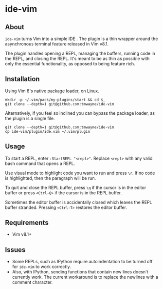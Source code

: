 # ide-vim

## About
`ide-vim` turns Vim into a simple IDE . The plugin is a thin
wrapper around the asynchronous terminal feature released in Vim v8.1.

The plugin handles opening a REPL, managing the buffers,
running code in the REPL, and closing the REPL. It's meant to be as
thin as possible with only the essential functionality, as opposed to
being feature rich.

## Installation
Using Vim 8's native package loader, on Linux.
```
mkdir -p ~/.vim/pack/my-plugins/start && cd $_
git clone --depth=1 git@github.com:tmwayne/ide-vim
```

Alternatively, if you feel so inclined you can bypass the package loader,
as the plugin is a single file.
```
git clone --depth=1 git@github.com:tmwayne/ide-vim
cp ide-vim/plugin/ide.vim ~/.vim/plugin
```

## Usage
To start a REPL, enter `:StartREPL "<repl>"`. Replace `<repl>`
with any valid bash command that opens a REPL. 

Use visual mode to highlight code you want to run and press `\r`.
If no code is highlighted, then the paragraph will be run.

To quit and close the REPL buffer, press `\q` if the cursor
is in the editor buffer or press `<Ctrl-Q>` if the cursor is
in the REPL buffer.

Sometimes the editor buffer is accidentally closed which leaves
the REPL buffer stranded. Pressing `<Ctrl-T>` restores
the editor buffer.

## Requirements
- Vim v8.1+

## Issues
- Some REPLs, such as IPython require autoindentation to be turned off for
`ide-vim` to work correctly. 
- Also, with IPython, sending functions that
contain new lines doesn't currently work. The current workaround is to replace
the newlines with a comment character.
